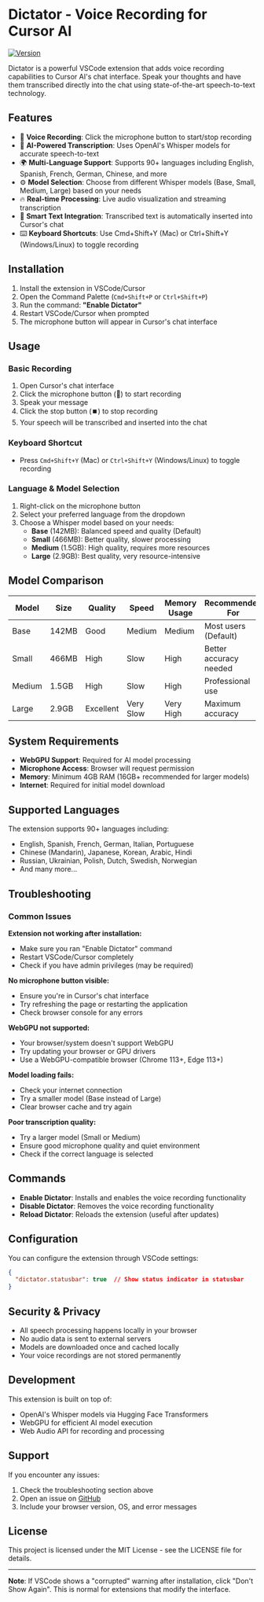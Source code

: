 # Dictator - Voice Recording for Cursor AI

[![Version](https://img.shields.io/badge/version-1.0.0-blue.svg)](https://github.com/tahaabbas/dictator)

Dictator is a powerful VSCode extension that adds voice recording capabilities to Cursor AI's chat interface. Speak your thoughts and have them transcribed directly into the chat using state-of-the-art speech-to-text technology.

## Features

- 🎤 **Voice Recording**: Click the microphone button to start/stop recording
- 🧠 **AI-Powered Transcription**: Uses OpenAI's Whisper models for accurate speech-to-text
- 🌍 **Multi-Language Support**: Supports 90+ languages including English, Spanish, French, German, Chinese, and more
- ⚙️ **Model Selection**: Choose from different Whisper models (Base, Small, Medium, Large) based on your needs
- 🔥 **Real-time Processing**: Live audio visualization and streaming transcription
- 📝 **Smart Text Integration**: Transcribed text is automatically inserted into Cursor's chat
- ⌨️ **Keyboard Shortcuts**: Use Cmd+Shift+Y (Mac) or Ctrl+Shift+Y (Windows/Linux) to toggle recording

## Installation

1. Install the extension in VSCode/Cursor
2. Open the Command Palette (`Cmd+Shift+P` or `Ctrl+Shift+P`)
3. Run the command: **"Enable Dictator"**
4. Restart VSCode/Cursor when prompted
5. The microphone button will appear in Cursor's chat interface

## Usage

### Basic Recording
1. Open Cursor's chat interface
2. Click the microphone button (🎤) to start recording
3. Speak your message
4. Click the stop button (⏹️) to stop recording
5. Your speech will be transcribed and inserted into the chat

### Keyboard Shortcut
- Press `Cmd+Shift+Y` (Mac) or `Ctrl+Shift+Y` (Windows/Linux) to toggle recording

### Language & Model Selection
1. Right-click on the microphone button
2. Select your preferred language from the dropdown
3. Choose a Whisper model based on your needs:
   - **Base** (142MB): Balanced speed and quality (Default)
   - **Small** (466MB): Better quality, slower processing
   - **Medium** (1.5GB): High quality, requires more resources
   - **Large** (2.9GB): Best quality, very resource-intensive

## Model Comparison

| Model | Size | Quality | Speed | Memory Usage | Recommended For |
|-------|------|---------|-------|--------------|-----------------|
| Base | 142MB | Good | Medium | Medium | Most users (Default) |
| Small | 466MB | High | Slow | High | Better accuracy needed |
| Medium | 1.5GB | High | Slow | High | Professional use |
| Large | 2.9GB | Excellent | Very Slow | Very High | Maximum accuracy |

## System Requirements

- **WebGPU Support**: Required for AI model processing
- **Microphone Access**: Browser will request permission
- **Memory**: Minimum 4GB RAM (16GB+ recommended for larger models)
- **Internet**: Required for initial model download

## Supported Languages

The extension supports 90+ languages including:
- English, Spanish, French, German, Italian, Portuguese
- Chinese (Mandarin), Japanese, Korean, Arabic, Hindi
- Russian, Ukrainian, Polish, Dutch, Swedish, Norwegian
- And many more...

## Troubleshooting

### Common Issues

**Extension not working after installation:**
- Make sure you ran "Enable Dictator" command
- Restart VSCode/Cursor completely
- Check if you have admin privileges (may be required)

**No microphone button visible:**
- Ensure you're in Cursor's chat interface
- Try refreshing the page or restarting the application
- Check browser console for any errors

**WebGPU not supported:**
- Your browser/system doesn't support WebGPU
- Try updating your browser or GPU drivers
- Use a WebGPU-compatible browser (Chrome 113+, Edge 113+)

**Model loading fails:**
- Check your internet connection
- Try a smaller model (Base instead of Large)
- Clear browser cache and try again

**Poor transcription quality:**
- Try a larger model (Small or Medium)
- Ensure good microphone quality and quiet environment
- Check if the correct language is selected

## Commands

- **Enable Dictator**: Installs and enables the voice recording functionality
- **Disable Dictator**: Removes the voice recording functionality
- **Reload Dictator**: Reloads the extension (useful after updates)

## Configuration

You can configure the extension through VSCode settings:

```json
{
  "dictator.statusbar": true  // Show status indicator in statusbar
}
```

## Security & Privacy

- All speech processing happens locally in your browser
- No audio data is sent to external servers
- Models are downloaded once and cached locally
- Your voice recordings are not stored permanently

## Development

This extension is built on top of:
- OpenAI's Whisper models via Hugging Face Transformers
- WebGPU for efficient AI model execution
- Web Audio API for recording and processing

## Support

If you encounter any issues:
1. Check the troubleshooting section above
2. Open an issue on [GitHub](https://github.com/tahaabbas/dictator/issues)
3. Include your browser version, OS, and error messages

## License

This project is licensed under the MIT License - see the LICENSE file for details.

---

**Note**: If VSCode shows a "corrupted" warning after installation, click "Don't Show Again". This is normal for extensions that modify the interface.
